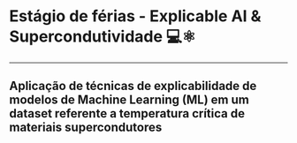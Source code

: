 # Estágio de férias - Explicable AI & Supercondutividade 💻⚛️
***
## Aplicação de técnicas de explicabilidade de modelos de Machine Learning (ML) em um dataset referente a temperatura crítica de materiais supercondutores
